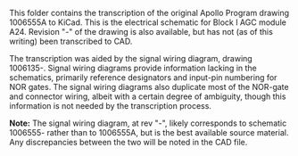 This folder contains the transcription of the original Apollo Program drawing 1006555A to KiCad.  This is the electrical schematic for Block I AGC module A24.  Revision "-" of the drawing is also available, but has not (as of this writing) been transcribed to CAD.

The transcription was aided by the signal wiring diagram, drawing 1006135-.  Signal wiring diagrams provide information lacking in the schematics, primarily reference designators and input-pin numbering for NOR gates.  The signal wiring diagrams also duplicate most of the NOR-gate and connector wiring, albeit with a certain degree of ambiguity, though this information is not needed by the transcription process.

__Note:__ The signal wiring diagram, at rev "-", likely corresponds to schematic 1006555- rather than to 1006555A, but is the best available source material.  Any discrepancies between the two will be noted in the CAD file.
